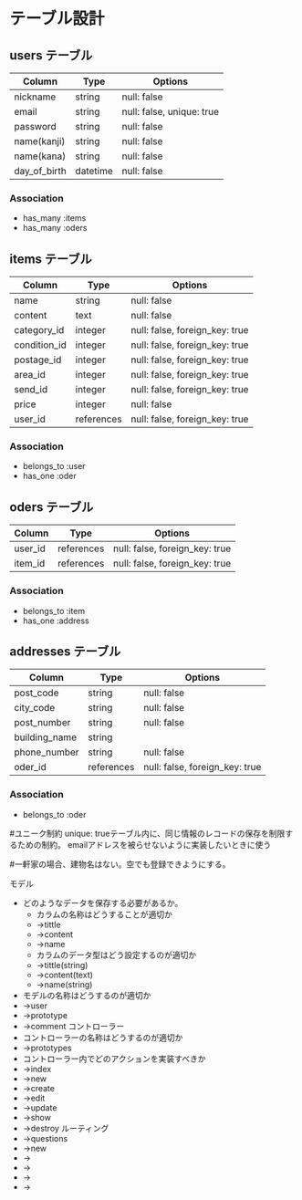 # テーブル設計

## users テーブル

| Column             | Type     | Options                   |
| ------------------ | -------- | ------------------------- |
| nickname           | string   | null: false               |
| email              | string   | null: false, unique: true | 
| password           | string   | null: false               |
| name(kanji)        | string   | null: false               |
| name(kana)         | string   | null: false               |
| day_of_birth       | datetime | null: false               |

### Association

- has_many :items
- has_many :oders



## items テーブル

| Column       | Type       | Options                        |
| ------------ | ---------- | ------------------------------ |
| name         | string     | null: false                    |
| content      | text       | null: false                    |
| category_id  | integer    | null: false, foreign_key: true |
| condition_id | integer    | null: false, foreign_key: true |
| postage_id   | integer    | null: false, foreign_key: true |
| area_id      | integer    | null: false, foreign_key: true |
| send_id      | integer    | null: false, foreign_key: true |
| price        | integer    | null: false                    |
| user_id      | references | null: false, foreign_key: true |

### Association

- belongs_to :user
- has_one :oder





## oders テーブル

| Column          | Type       | Options                        |
| ---------       | ---------- | ------------------------------ |
| user_id         | references | null: false, foreign_key: true |
| item_id         | references | null: false, foreign_key: true |

### Association

- belongs_to :item
- has_one    :address


## addresses テーブル

| Column          | Type       | Options                        |
| ---------       | ---------- | ------------------------------ |
| post_code       | string     | null: false                    |
| city_code       | string     | null: false                    |
| post_number     | string     | null: false                    |
| building_name   | string     |                                | 
| phone_number    | string     | null: false                    |
| oder_id         | references | null: false, foreign_key: true |


### Association

- belongs_to :oder





#ユニーク制約  unique: trueテーブル内に、同じ情報のレコードの保存を制限するための制約。
              emailアドレスを被らせないように実装したいときに使う


#一軒家の場合、建物名はない。空でも登録できようにする。


モデル
* どのようなデータを保存する必要があるか。
    * カラムの名称はどうすることが適切か
    * →tittle
    * →content
    * →name
    * カラムのデータ型はどう設定するのが適切か
    * →tittle(string)
    * →content(text)
    * →name(string)
* モデルの名称はどうするのが適切か
* →user
* →prototype
* →comment
コントローラー
* コントローラーの名称はどうするのが適切か
* →prototypes
* コントローラー内でどのアクションを実装すべきか
* →index
* →new
* →create
* →edit
* →update
* →show
* →destroy
ルーティング
* →questions
* →new
* →
* →
* →
* →